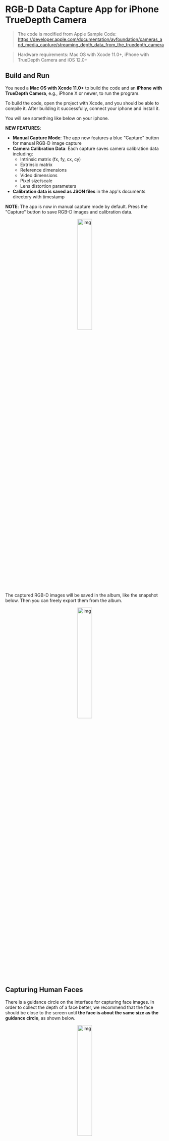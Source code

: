 # RGB-D Data Capture App for iPhone TrueDepth Camera


> The code is modified from Apple Sample Code: https://developer.apple.com/documentation/avfoundation/cameras_and_media_capture/streaming_depth_data_from_the_truedepth_camera

> Hardware requirements: Mac OS with Xcode 11.0+, iPhone with TrueDepth Camera and iOS 12.0+


## Build and Run

You need a **Mac OS with Xcode 11.0+** to build the code and an **iPhone with TrueDepth Camera**, e.g., iPhone X or newer, to run the program. 

To build the code, open the project with Xcode, and you should be able to compile it. After building it successfully, connect your iphone and install it. 

You will see something like below on your iphone. 

**NEW FEATURES**:
- **Manual Capture Mode**: The app now features a blue "Capture" button for manual RGB-D image capture
- **Camera Calibration Data**: Each capture saves camera calibration data including:
  - Intrinsic matrix (fx, fy, cx, cy)
  - Extrinsic matrix
  - Reference dimensions
  - Video dimensions
  - Pixel size/scale
  - Lens distortion parameters
- **Calibration data is saved as JSON files** in the app's documents directory with timestamp

**NOTE**: The app is now in manual capture mode by default. Press the "Capture" button to save RGB-D images and calibration data.
<div>
<div align=center><img src="figures/screen1.jpg" alt="img" width=30%>
</div>


The captured RGB-D images will be saved in the album, like the snapshot below. Then you can freely export them from the album.

<div>
<div align=center><img src="figures/screen.jpg" alt="img" width=30%>
</div>


## Capturing Human Faces

There is a guidance circle on the interface for capturing face images. In order to collect the depth of a face better, we recommend that the face should be close to the screen until **the face is about the same size as the guidance circle**, as shown below.

<div>
<div align=center><img src="figures/circle.jpg" alt="img" width=30%>
</div>
 

